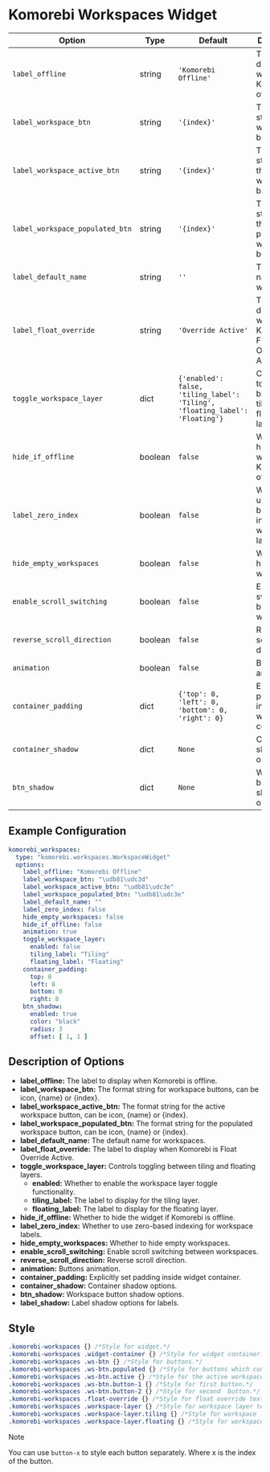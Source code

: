 # Komorebi Workspaces Widget
| Option                     | Type    | Default                  | Description                                                                 |
|----------------------------|---------|--------------------------|-----------------------------------------------------------------------------|
| `label_offline`          | string  | `'Komorebi Offline'`     | The label to display when Komorebi is offline.                              |
| `label_workspace_btn`    | string  | `'{index}'`              | The format string for workspace buttons.                                    |
| `label_workspace_active_btn` | string | `'{index}'`              | The format string for the active workspace button.                          |
| `label_workspace_populated_btn` | string | `'{index}'`              | The format string for the populated workspace button.                          |
| `label_default_name`       | string  | `''`                     | The default name for workspaces.                                            |
| `label_float_override`     | string  | `'Override Active'`                     | The label to display when Komorebi is Float Override Active. |
| `toggle_workspace_layer`  | dict    | `{'enabled': false, 'tiling_label': 'Tiling', 'floating_label': 'Floating'}` | Controls toggling between tiling and floating layers.  |
| `hide_if_offline`       | boolean | `false`         | Whether to hide the widget if Komorebi is offline.                          |
| `label_zero_index`        | boolean | `false`    | Whether to use zero-based indexing for workspace labels.                    |
| `hide_empty_workspaces`  | boolean | `false`      | Whether to hide empty workspaces.                                           |
| `enable_scroll_switching` | boolean | `false`      | Enable scroll switching between workspaces.                                 |
| `reverse_scroll_direction` | boolean | `false`      | Reverse scroll direction.                                                  |
| `animation`  | boolean | `false`      | Buttons animation.                                           |
| `container_padding`  | dict | `{'top': 0, 'left': 0, 'bottom': 0, 'right': 0}`      | Explicitly set padding inside widget container.
| `container_shadow`      | dict    | `None`                  | Container shadow options.                                |
| `btn_shadow`            | dict    | `None`                  | Workspace button shadow options.                         |

## Example Configuration

```yaml
komorebi_workspaces:
  type: "komorebi.workspaces.WorkspaceWidget"
  options:
    label_offline: "Komorebi Offline"
    label_workspace_btn: "\udb81\udc3d"
    label_workspace_active_btn: "\udb81\udc3e"
    label_workspace_populated_btn: "\udb81\udc3e"
    label_default_name: ""
    label_zero_index: false
    hide_empty_workspaces: false
    hide_if_offline: false
    animation: true
    toggle_workspace_layer:
      enabled: false
      tiling_label: "Tiling"
      floating_label: "Floating"
    container_padding: 
      top: 0
      left: 8
      bottom: 0
      right: 8
    btn_shadow:
      enabled: true
      color: "black"
      radius: 3
      offset: [ 1, 1 ]
```

## Description of Options
- **label_offline:** The label to display when Komorebi is offline.
- **label_workspace_btn:** The format string for workspace buttons, can be icon, {name} or {index}.
- **label_workspace_active_btn:** The format string for the active workspace button, can be icon, {name} or {index}.
- **label_workspace_populated_btn:** The format string for the populated workspace button, can be icon, {name} or {index}.
- **label_default_name:** The default name for workspaces.
- **label_float_override:** The label to display when Komorebi is Float Override Active.
- **toggle_workspace_layer:** Controls toggling between tiling and floating layers.
  - **enabled:** Whether to enable the workspace layer toggle functionality.
  - **tiling_label:** The label to display for the tiling layer.
  - **floating_label:** The label to display for the floating layer.
- **hide_if_offline:** Whether to hide the widget if Komorebi is offline.
- **label_zero_index:** Whether to use zero-based indexing for workspace labels.
- **hide_empty_workspaces:** Whether to hide empty workspaces.
- **enable_scroll_switching:** Enable scroll switching between workspaces.
- **reverse_scroll_direction:** Reverse scroll direction.
- **animation:** Buttons animation.
- **container_padding:** Explicitly set padding inside widget container.
- **container_shadow:** Container shadow options.
- **btn_shadow:** Workspace button shadow options.
- **label_shadow:** Label shadow options for labels.

## Style
```css
.komorebi-workspaces {} /*Style for widget.*/
.komorebi-workspaces .widget-container {} /*Style for widget container.*/
.komorebi-workspaces .ws-btn {} /*Style for buttons.*/
.komorebi-workspaces .ws-btn.populated {} /*Style for buttons which contain window and are not empty.*/
.komorebi-workspaces .ws-btn.active {} /*Style for the active workspace button.*/
.komorebi-workspaces .ws-btn.button-1 {} /*Style for first button.*/
.komorebi-workspaces .ws-btn.button-2 {} /*Style for second  button.*/
.komorebi-workspaces .float-override {} /*Style for float override text and icon.*/
.komorebi-workspaces .workspace-layer {} /*Style for workspace layer text and icon.*/
.komorebi-workspaces .workspace-layer.tiling {} /*Style for workspace layer text and icon when in tiling mode.*/
.komorebi-workspaces .workspace-layer.floating {} /*Style for workspace layer text and icon when in floating mode.*/
```

> [!NOTE]  
> You can use `button-x` to style each button separately. Where x is the index of the button.
